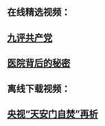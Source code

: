 ## 在线精选视频：

## <a href="http://ds88ndwd0shk.cloudfront.net/video/?k2=vsXGwA">九评共产党</a><br/>
## <a href="http://d3aj3b94q67nbr.cloudfront.net/video/play/1080.html"> 医院背后的秘密 </a><br/>

## 离线下载视频：

## <a href="https://github.com/chengyuan98/up/raw/master/TianAnMenZiFenZaiXi.mp4">央视“天安门自焚”再析</a><br/>

